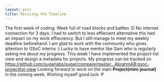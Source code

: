 ```yaml
---
layout: post
title: Revising the Timeline
---
```


The first week of coding. Week full of road blocks and battles :D No internet connection for 3 days. I had to switch to less effiecient alternative this had an impact on my work effieciency. But I still manage to meet my weekly deadline beforehand.
I am glad to work with the community who gives attention to GSoC interns :) Lucky to have mentor like Sam who is regularly asking me about my progress.
This week I have implemented the project-list view and design a metadata for projects. My progress can be tracked on https://github.com/sugarlabs/sugar/compare/master...AbrahmAB:gsoc-projectlist-view Looking forward to work on the main **Project(mini-journal)** in the coming week.
Wishing myself good luck :P
